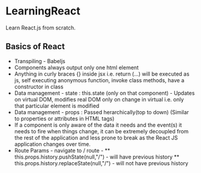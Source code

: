 # LearningReact
Learn React.js from scratch.

## Basics of React

* Transpiling  - Babeljs
* Components always output only one html element
* Anything in curly braces {} inside jsx i.e. return (...) will be executed as js, self executing anonymous function, invoke class methods, have a constructor in class
* Data management - state : this.state (only on that component) - Updates on virtual DOM, modifies real DOM only on change in virtual i.e. only that particular element is modified
* Data management - props : Passed herarchically(top to down) (Similar to properties or attributes in HTML tags)
* If a component is only aware of the data it needs and the event(s) it needs to fire when things change, it can be extremely decoupled from the rest of the application and less prone to break as the React JS application changes over time.
* Route Params - navigate to / route - 
	** this.props.history.pushState(null,"/") - will have previous history
	** this.props.history.replaceState(null,"/") - will not have previous history